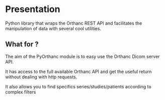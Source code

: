 # **Presentation**
Python library that wraps the Orthanc REST API and facilitates the manipulation
of data with several cool utilities.

## **What for ?**

The aim of the PyOrthanc module is to easy use the Orthanc Dicom server API. 

It has access to the full available Orthanc API and get the useful return without dealing with http requests.

It also allows you to find specifics series/studies/patients 
according to complex filters 